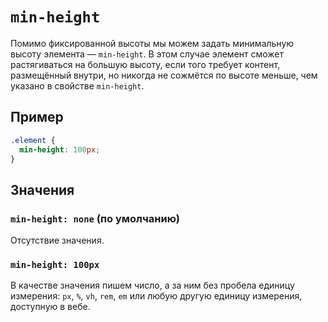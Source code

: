 # `min-height`

Помимо фиксированной высоты мы можем задать минимальную высоту элемента — `min-height`. В этом случае элемент сможет растягиваться на большую высоту, если того требует контент, размещённый внутри, но никогда не сожмётся по высоте меньше, чем указано в свойстве `min-height`.

## Пример

```css
.element {
  min-height: 100px;
}
```

## Значения

### `min-height: none` (по умолчанию)

Отсутствие значения.

### `min-height: 100px`

В качестве значения пишем число, а за ним без пробела единицу измерения: `px`, `%`, `vh`, `rem`, `em` или любую другую единицу измерения, доступную в вебе.
